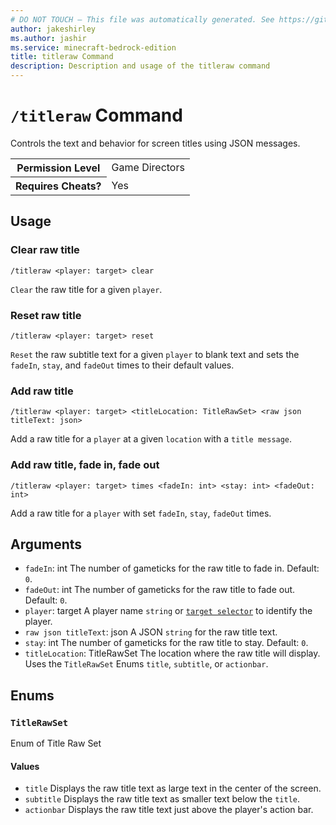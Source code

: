 ```yaml
---
# DO NOT TOUCH — This file was automatically generated. See https://github.com/mojang/minecraftapidocsgenerator to modify descriptions, examples, etc.
author: jakeshirley
ms.author: jashir
ms.service: minecraft-bedrock-edition
title: titleraw Command
description: Description and usage of the titleraw command
---
```

# `/titleraw` Command
Controls the text and behavior for screen titles using JSON messages.

<table>
  <tr>
    <th>Permission Level</th>
    <td>Game Directors</td>
  </tr>
  <tr>
    <th>Requires Cheats?</th>
    <td>Yes</td>
  </tr>
</table>

## Usage
### Clear raw title
`/titleraw <player: target> clear`

`Clear` the raw title for a given `player`.

### Reset raw title
`/titleraw <player: target> reset`

`Reset` the raw subtitle text for a given `player` to blank text and sets the `fadeIn`, `stay`, and `fadeOut` times to their default values.

### Add raw title
`/titleraw <player: target> <titleLocation: TitleRawSet> <raw json titleText: json>`

Add a raw title for a `player` at a given `location` with a `title message`.

### Add raw title, fade in, fade out
`/titleraw <player: target> times <fadeIn: int> <stay: int> <fadeOut: int>`

Add a raw title for a `player` with set `fadeIn`, `stay`, `fadeOut` times.

## Arguments
- `fadeIn`: int
The number of gameticks for the raw title to fade in.
Default: `0`.
- `fadeOut`: int
The number of gameticks for the raw title to fade out.
Default: `0`.
- `player`: target
A player name `string` or [`target selector`](https://learn.microsoft.com/minecraft/creator/documents/commandsintroduction#target-selectors) to identify the player.
- `raw json titleText`: json
A JSON `string` for the raw title text.
- `stay`: int
The number of gameticks for the raw title to stay.
Default: `0`.
- `titleLocation`: TitleRawSet
The location where the raw title will display. Uses the `TitleRawSet` Enums `title`, `subtitle`, or `actionbar`.

## Enums
### `TitleRawSet`
Enum of Title Raw Set

#### Values
- `title`
Displays the raw title text as large text in the center of the screen.
- `subtitle`
Displays the raw title text as smaller text below the `title`.
- `actionbar`
Displays the raw title text just above the player's action bar.

